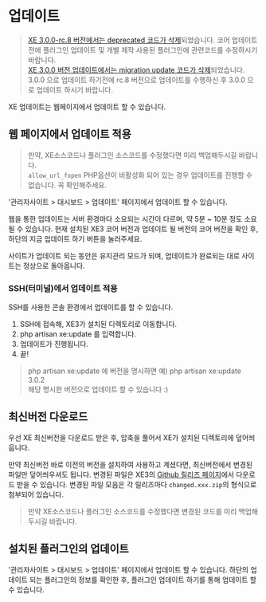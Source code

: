# 업데이트

<blockquote class="warning">
    <p><a href="https://www.xpressengine.io/blog/XE-300-rc8-배포-안내">XE 3.0.0-rc.8 버전에서는 deprecated 코드가 삭제</a>되었습니다. 코어 업데이트 전에 플러그인 업데이트 및 개별 제작 사용된 플러그인에 관련코드를 수정하시기 바랍니다.<br>
        <a href="https://www.xpressengine.io/blog/XE-300-배포-안내">XE 3.0.0 버전 업데이트에서는 migration update 코드가 삭제</a>되었습니다. 3.0.0 으로 업데이트 하기전에 rc.8 버전으로 업데이트를 수행하신 후 3.0.0 으로 업데이트 하시기 바랍니다.</p>
</blockquote>

XE 업데이트는 웹페이지에서 업데이트 할 수 있습니다.

## 웹 페이지에서 업데이트 적용

<blockquote class="warning">
    <p>만약, XE소스코드나 플러그인 소스코드를 수정했다면 미리 백업해두시길 바랍니다.<br>
        <code>allow_url_fopen</code> PHP옵션이 비활성화 되어 있는 경우 업데이트를 진행할 수 없습니다. 꼭 확인해주세요.
    </p>
</blockquote>

'관리자사이트 > 대시보드 > 업데이트' 페이지에서 업데이트 할 수 있습니다.

웹을 통한 업데이트는 서버 환경마다 소요되는 시간이 다르며, 약 5분 ~ 10분 정도 소요될 수 있습니다.
현재 설치된 XE3 코어 버전과 업데이트 될 버전의 코어 버전을 확인 후, 하단의 지금 업데이트 하기 버튼을 눌러주세요.

사이트가 업데이트 되는 동안은 유지관리 모드가 되며, 업데이트가 완료되는 대로 사이트는 정상으로 돌아옵니다.

### SSH(터미널)에서 업데이트 적용

SSH를 사용한 콘솔 환경에서 업데이트를 할 수 있습니다.

1. SSH에 접속해, XE3가 설치된 디렉토리로 이동합니다.
2. php artisan xe:update 를 입력합니다.
3. 업데이트가 진행됩니다.
4. 끝!

<blockquote class="safe">
    <p>
        php artisan xe:update 에 버전을 명시하면 예) php artisan xe:update 3.0.2<br>
        해당 명시한 버전으로 업데이트 할 수 있습니다 :)
    </p>
</blockquote>


## 최신버전 다운로드

우선 XE 최신버전을 다운로드 받은 후, 압축을 풀어서 XE가 설치된 디렉토리에 덮어씌웁니다.

만약 최신버전 바로 이전의 버전을 설치하여 사용하고 계셨다면, 최신버전에서 변경된 파일만 덮어씌우셔도 됩니다. 변경된 파일은 XE3의 [Github 릴리즈 페이지](https://github.com/xpressengine/xpressengine/releases)에서 다운로드 받을 수 있습니다. 변경된 파일 모음은 각 릴리즈마다 `changed.xxx.zip`의 형식으로 첨부되어 있습니다.

<blockquote class="caution">
    <p>
        만약 XE소스코드나 플러그인 소스코드를 수정했다면 변경된 코드를 미리 백업해두시길 바랍니다.
    </p>
</blockquote>

## 설치된 플러그인의 업데이트

'관리자사이트 > 대시보드 > 업데이트' 페이지에서 업데이트 할 수 있습니다.
하단의 업데이트 되는 플러그인의 정보를 확인한 후, 플러그인 업데이트 하기를 통해 업데이트 할 수 있습니다.


